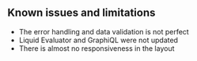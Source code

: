 

## Known issues and limitations
- The error handling and data validation is not perfect
- Liquid Evaluator and GraphiQL were not updated
- There is almost no responsiveness in the layout
